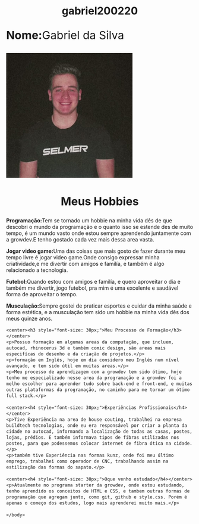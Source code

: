 <!DOCTYPE html>
<html lang="en">
<head>
    <meta charset="UTF-8">
    <meta http-equiv="X-UA-Compatible" content="IE=edge">
    <meta name="viewport" content="width=device-width, initial-scale=1.0">
    <title>gabriel200220</title>
</head>
<body>
     <center><h1>gabriel200220</h1></center>
    <div>
        <p style="font-size: 30px;"><strong>Nome:</strong>Gabriel da Silva</p>
        <img style="width: 340px;" src="/35347ecd-eadf-423e-a420-916c8bc674ac.jfif" alt="">
    </div>
     <center><h2 style="font-size: 30px;">Meus Hobbies</h2></center>
     <p><strong>Programação:</strong>Tem se tornado um hobbie na minha vida dês de que descobri o mundo da programação e o quanto isso se estende des de muito tempo, é um mundo vasto onde estou sempre aprendendo juntamente com a growdev.E tenho gostado cada vez mais dessa area vasta.</p>
     <p><strong>Jogar video game:</strong>Uma das coisas que mais gosto de fazer durante meu tempo livre é jogar video game.Onde consigo expressar minha criatividade,e me divertir com amigos e familía, e também é algo relacionado a tecnologia.</p>
     <p><strong>Futebol:</strong>Quando estou com amigos e familía, e quero aproveitar o dia e também me divertir, jogo futebol, pra mim é uma excelente e saudável forma de aproveitar o tempo. </p>
    <p><strong>Musculação:</strong>Sempre gostei de praticar esportes e cuidar da minha saúde e forma estética, e a musculação tem sido um hobbie na minha vida dês dos meus quinze anos.</p>
 
    <center><h3 style="font-size: 30px;">Meu Processo de Formação</h3></center>
    <p>Possuo formação em algumas areas da computação, que incluem, autocad, rhinocerus 3d e também comic design, são areas mais especifícas do desenho e da criação de projetos.</p>
    <p>formação em Inglês, hoje em dia considero meu Inglês num nível avançado, e tem sido útil em muitas areas.</p>
    <p>Meu processo de aprendizagem com a growdev tem sido ótimo, hoje tenho me especializado nesse area da programação e a growdev foi a melho escolher para aprender tudo sobre back-end e front-end, e muitas outras plataformas da programação, no caminho para me tornar um ótimo full stack.</p>
    
    <center><h4 style="font-size: 30px;">Experiências Profissionais</h4></center>
    <p>Tive Experiência na area de house couting, trabalhei na empresa buildtech tecnologias, onde eu era responsável por criar a planta da cidade no autocad, informando a localização de todas as casas, postes, lojas, prédios. E também informava tipos de fibras utilizadas nos postes, para que podessemos colocar internet de fibra ótica na cidade.</p>
    <p>também tive Experiência nas formas kunz, onde foi meu último emprego, trabalhei como operador de CNC, trabalhando assim na estilização das formas do sapato.</p>

    <center><h4 style="font-size: 30px;">Oque venho estudado</h4></center>
    <p>Atualmente no programa starter da growdev, onde estou estudando, tenho aprendido os conceitos de HTML e CSS, e tambem outras formas de programação que agregam junto, como git, github e style.css. Porém é apenas o começo dos estudos, logo mais aprenderei muito mais.</p>
    
    </body>
</html>
